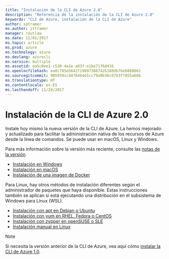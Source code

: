 ```yaml
---
title: "Instalación de la CLI de Azure 2.0"
description: "Referencia de la instalación de la CLI de Azure 2.0"
keywords: "CLI de Azure, instalación de la CLI de Azure"
author: sptramer
ms.author: sttramer
manager: routlaw
ms.date: 11/01/2017
ms.topic: article
ms.prod: azure
ms.technology: azure
ms.devlang: azurecli
ms.service: multiple
ms.assetid: ea5c0ee1-c530-4a1e-a83f-e1be71f6d416
ms.openlocfilehash: ea0c785e56427190973887426188db76e6888062
ms.sourcegitcommit: 905939cc44764b4d1cc79a9b36c0793f7055a686
ms.translationtype: HT
ms.contentlocale: es-ES
ms.lasthandoff: 11/20/2017
---
```

# <a name="install-azure-cli-20"></a>Instalación de la CLI de Azure 2.0

Instale hoy mismo la nueva versión de la CLI de Azure.
La hemos mejorado y actualizado para facilitar la administración nativa de los recursos de Azure desde la línea de comandos.
Se puede usar en macOS, Linux y Windows.

Para más información sobre la versión más reciente, consulte las [notas de la versión](release-notes-azure-cli.md).

* [Instalación en Windows](install-azure-cli-windows.md)
* [Instalación en macOS](install-azure-cli-macos.md)
* [Instalación de una imagen de Docker](install-azure-cli-docker.md)

Para Linux, hay otros métodos de instalación diferentes según el administrador de paquetes que haya disponible. Estas instrucciones también se aplican si está ejecutando una distribución en el subsistema de Windows para Linux (WSL).

* [Instalación con apt en Debian o Ubuntu](install-azure-cli-apt.md)
* [Instalación con yum en RHEL, Fedora o CentOS](install-azure-cli-yum.md)
* [Instalación con zypper en openSUSE o SLE](install-azure-cli-zypper.md)
* [Instalación manual en Linux](install-azure-cli-linux.md)

> [!NOTE]
> Si necesita la versión anterior de la CLI de Azure, vea aquí cómo [instalar la CLI de Azure 1.0](/azure/cli-install-nodejs).

